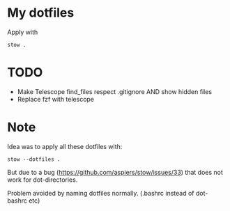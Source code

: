 # My dotfiles
Apply with

    stow .

# TODO
* Make Telescope find_files respect .gitignore AND show hidden files
* Replace fzf with telescope

# Note
Idea was to apply all these dotfiles with:

	stow --dotfiles .

But due to a bug (https://github.com/aspiers/stow/issues/33) that does not work for dot-directories.

Problem avoided by naming dotfiles normally. (.bashrc instead of dot-bashrc etc)
